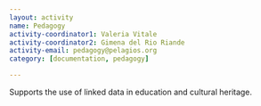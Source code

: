 ```yaml
---
layout: activity
name: Pedagogy
activity-coordinator1: Valeria Vitale
activity-coordinator2: Gimena del Rio Riande
activity-email: pedagogy@pelagios.org
category: [documentation, pedagogy]

---
```


Supports the use of linked data in education and cultural heritage.
